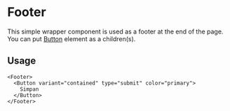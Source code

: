# Footer

This simple wrapper component is used as a footer at the end of the page.
You can put [Button](https://material-ui.com/api/button/) element as a children(s).

## Usage

```tsx
<Footer>
  <Button variant="contained" type="submit" color="primary">
    Simpan
  </Button>
</Footer>
```
